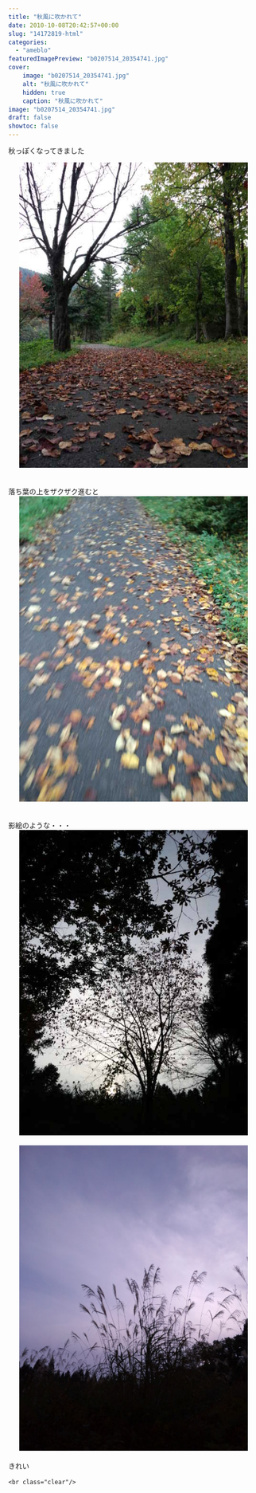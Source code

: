 ```yaml
---
title: "秋風に吹かれて"
date: 2010-10-08T20:42:57+00:00
slug: "14172819-html"
categories:
  - "ameblo"
featuredImagePreview: "b0207514_20354741.jpg"
cover:
    image: "b0207514_20354741.jpg"
    alt: "秋風に吹かれて"
    hidden: true
    caption: "秋風に吹かれて"
image: "b0207514_20354741.jpg"
draft: false
showtoc: false
---
```

秋っぽくなってきました<br/>
<center><a href="b0207514_20354741.jpg" rel="nofollow"><img src="b0207514_20354741.jpg" alt="秋風に吹かれて_b0207514_20354741.jpg" class="IMAGE_MID" height="613" width="460"/></a></center><br/>
<br/>
落ち葉の上をザクザク進むと<br/>
<center><a href="b0207514_20375949.jpg" rel="nofollow"><img src="b0207514_20375949.jpg" alt="秋風に吹かれて_b0207514_20375949.jpg" class="IMAGE_MID" height="613" width="460"/></a></center><br/>
<br/>
影絵のような・・・<br/>
<center><a href="b0207514_20365811.jpg" rel="nofollow"><img src="b0207514_20365811.jpg" alt="秋風に吹かれて_b0207514_20365811.jpg" class="IMAGE_MID" height="613" width="460"/></a></center><br/>
<center><a href="b0207514_20371477.jpg" rel="nofollow"><img src="b0207514_20371477.jpg" alt="秋風に吹かれて_b0207514_20371477.jpg" class="IMAGE_MID" height="613" width="460"/></a></center><br/>
きれい

    <br class="clear"/>